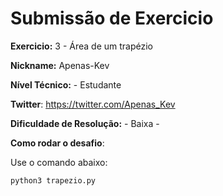 # Submissão de Exercicio

**Exercicio:** 3 - Área de um trapézio

**Nickname:** Apenas-Kev

**Nível Técnico:** - Estudante

**Twitter**: https://twitter.com/Apenas_Kev

**Dificuldade de Resolução:** - Baixa -

**Como rodar o desafio**: 

Use o comando abaixo: 
```bash
python3 trapezio.py
```
